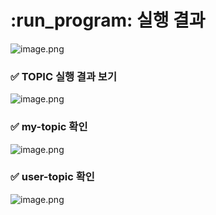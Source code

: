 # :run_program: 실행 결과

![image.png](attachment:b40b36b2-98f3-47a9-86c6-8c835df6ac55:image.png)

### ✅ TOPIC 실행 결과 보기

![image.png](attachment:7441de88-955c-4da4-8793-d0c494fde957:image.png)

### ✅ my-topic 확인

![image.png](attachment:0e6ae570-48bf-4a15-af47-717d31914e3b:image.png)

### ✅ user-topic 확인

![image.png](attachment:cc494f9d-edd4-45ac-8215-f287f9c37215:image.png)
